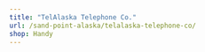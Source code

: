 ```yaml
---
title: "TelAlaska Telephone Co."
url: /sand-point-alaska/telalaska-telephone-co/
shop: Handy
---
```


